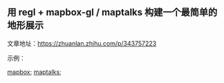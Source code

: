 ## 用 regl + mapbox-gl / maptalks 构建一个最简单的地形展示

文章地址：https://zhuanlan.zhihu.com/p/343757223

示例：

[mapbox](https://sakitam-gis.github.io/simple-terrain-viz/packages/mapbox-regl/demo/index.html);
[maptalks](https://sakitam-gis.github.io/simple-terrain-viz/packages/maptalks-regl/demo/index.html);
